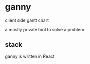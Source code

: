 # ganny
client side gantt chart

a mostly private tool to solve a problem.

## stack
ganny is written in React 
